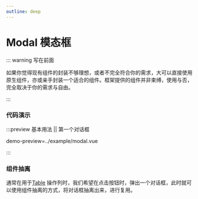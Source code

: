 ```yaml
---
outline: deep
---
```


# Modal 模态框

::: warning 写在前面

如果你觉得现有组件的封装不够理想，或者不完全符合你的需求，大可以直接使用原生组件，亦或亲手封装一个适合的组件。框架提供的组件并非束缚，使用与否，完全取决于你的需求与自由。

:::

### 代码演示
:::preview 基本用法 || 第一个对话框

demo-preview=../example/modal.vue

:::

### 组件抽离
通常在用于[Table](https://www.antdv.com/components/table-cn) 操作列时，我们希望在点击按钮时，弹出一个对话框，此时就可以使用组件抽离的方式，将对话框抽离出来，进行复用。
<DemoPreviewGroup dir="../example-group/modal"/>
